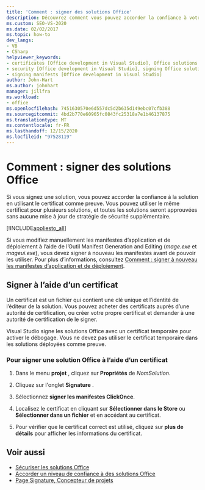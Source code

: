 ```yaml
---
title: 'Comment : signer des solutions Office'
description: Découvrez comment vous pouvez accorder la confiance à votre solution de Microsoft Office en utilisant un certificat comme preuve.
ms.custom: SEO-VS-2020
ms.date: 02/02/2017
ms.topic: how-to
dev_langs:
- VB
- CSharp
helpviewer_keywords:
- certificates [Office development in Visual Studio], Office solutions
- security [Office development in Visual Studio], signing Office solutions
- signing manifests [Office development in Visual Studio]
author: John-Hart
ms.author: johnhart
manager: jillfra
ms.workload:
- office
ms.openlocfilehash: 7451630570e6d557dc5d2b635d149ebc07cfb388
ms.sourcegitcommit: 4bd2b770e60965fc0843fc25318a7e1b46137875
ms.translationtype: MT
ms.contentlocale: fr-FR
ms.lasthandoff: 12/15/2020
ms.locfileid: "97528119"
---
```

# <a name="how-to-sign-office-solutions"></a>Comment : signer des solutions Office
  Si vous signez une solution, vous pouvez accorder la confiance à la solution en utilisant le certificat comme preuve. Vous pouvez utiliser le même certificat pour plusieurs solutions, et toutes les solutions seront approuvées sans aucune mise à jour de stratégie de sécurité supplémentaire.

 [!INCLUDE[appliesto_all](../vsto/includes/appliesto-all-md.md)]

 Si vous modifiez manuellement les manifestes d’application et de déploiement à l’aide de l’Outil Manifest Generation and Editing (*mage.exe* et *mageui.exe*), vous devez signer à nouveau les manifestes avant de pouvoir les utiliser. Pour plus d’informations, consultez [Comment : signer à nouveau les manifestes d’application et de déploiement](../deployment/how-to-re-sign-application-and-deployment-manifests.md).

## <a name="sign-by-using-a-certificate"></a>Signer à l’aide d’un certificat
 Un certificat est un fichier qui contient une clé unique et l’identité de l’éditeur de la solution. Vous pouvez acheter des certificats auprès d’une autorité de certification, ou créer votre propre certificat et demander à une autorité de certification de le signer.

 Visual Studio signe les solutions Office avec un certificat temporaire pour activer le débogage. Vous ne devez pas utiliser le certificat temporaire dans les solutions déployées comme preuve.

### <a name="to-sign-an-office-solution-by-using-a-certificate"></a>Pour signer une solution Office à l’aide d’un certificat

1. Dans le menu **projet** , cliquez sur **Propriétés** de _NomSolution_.

2. Cliquez sur l'onglet **Signature** .

3. Sélectionnez **signer les manifestes ClickOnce**.

4. Localisez le certificat en cliquant sur **Sélectionner dans le Store** ou **Sélectionner dans un fichier** et en accédant au certificat.

5. Pour vérifier que le certificat correct est utilisé, cliquez sur **plus de détails** pour afficher les informations du certificat.

## <a name="see-also"></a>Voir aussi

- [Sécuriser les solutions Office](../vsto/securing-office-solutions.md)
- [Accorder un niveau de confiance à des solutions Office](../vsto/granting-trust-to-office-solutions.md)
- [Page Signature, Concepteur de projets](../ide/reference/signing-page-project-designer.md)
